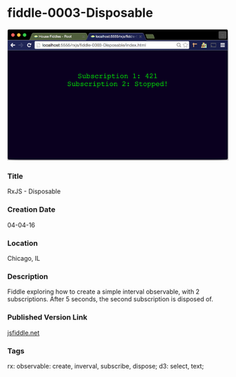 fiddle-0003-Disposable
======

![Screenshot](screenshot.png)


### Title

RxJS - Disposable


### Creation Date

04-04-16


### Location

Chicago, IL


### Description

Fiddle exploring how to create a simple interval observable, with 2 subscriptions.  After 5 seconds, the
second subscription is disposed of.


### Published Version Link

[jsfiddle.net](https://jsfiddle.net/bradyhouse/61kc9qfk/)


### Tags

rx: observable: create, inverval, subscribe, dispose;
d3: select, text;
